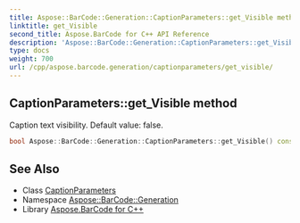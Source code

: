 ```yaml
---
title: Aspose::BarCode::Generation::CaptionParameters::get_Visible method
linktitle: get_Visible
second_title: Aspose.BarCode for C++ API Reference
description: 'Aspose::BarCode::Generation::CaptionParameters::get_Visible method. Caption text visibility. Default value: false in C++.'
type: docs
weight: 700
url: /cpp/aspose.barcode.generation/captionparameters/get_visible/
---
```

## CaptionParameters::get_Visible method


Caption text visibility. Default value: false.

```cpp
bool Aspose::BarCode::Generation::CaptionParameters::get_Visible() const
```

## See Also

* Class [CaptionParameters](../)
* Namespace [Aspose::BarCode::Generation](../../)
* Library [Aspose.BarCode for C++](../../../)
